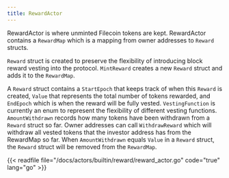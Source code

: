 ```yaml
---
title: RewardActor
---
```


RewardActor is where unminted Filecoin tokens are kept. RewardActor contains a `RewardMap` which is a mapping from owner addresses to `Reward` structs. 

`Reward` struct is created to preserve the flexibility of introducing block reward vesting into the protocol. `MintReward` creates a new `Reward` struct and adds it to the `RewardMap`. 

A `Reward` struct contains a `StartEpoch` that keeps track of when this `Reward` is created, `Value` that represents the total number of tokens rewarded, and `EndEpoch` which is when the reward will be fully vested. `VestingFunction` is currently an enum to represent the flexibility of different vesting functions. `AmountWithdrawn` records how many tokens have been withdrawn from a `Reward` struct so far. Owner addresses can call `WithdrawReward` which will withdraw all vested tokens that the investor address has from the RewardMap so far. When `AmountWithdrawn` equals `Value` in a `Reward` struct, the `Reward` struct will be removed from the `RewardMap`.

{{< readfile file="/docs/actors/builtin/reward/reward_actor.go" code="true" lang="go" >}}
